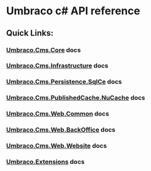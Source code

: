 
# Umbraco c# API reference

## Quick Links:

### [Umbraco.Cms.Core](api/Umbraco.Cms.Core.html) docs
### [Umbraco.Cms.Infrastructure](api/Umbraco.Cms.Infrastructure.html) docs
### [Umbraco.Cms.Persistence.SqlCe](api/Umbraco.Cms.Persistence.SqlCe.html) docs
### [Umbraco.Cms.PublishedCache.NuCache](api/Umbraco.Cms.PublishedCache.NuCache.html) docs
### [Umbraco.Cms.Web.Common](api/Umbraco.Cms.Web.Common.html) docs
### [Umbraco.Cms.Web.BackOffice](api/Umbraco.Cms.Web.BackOffice.html) docs
### [Umbraco.Cms.Web.Website](api/Umbraco.Cms.Web.Website.html) docs
### [Umbraco.Extensions](api/Umbraco.Extensions.html) docs

